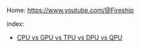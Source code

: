 Home: https://www.youtube.com/@Fireship

index:
- [CPU vs GPU vs TPU vs DPU vs QPU](https://youtu.be/r5NQecwZs1A)
